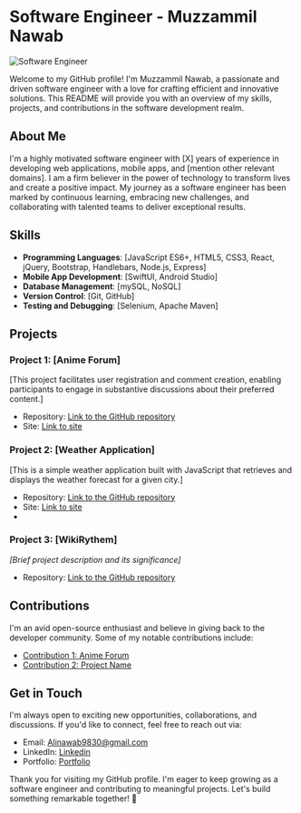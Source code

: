 # Software Engineer - Muzzammil Nawab

![Software Engineer](https://img.shields.io/badge/Software%20Engineer-%20Your%20Name-%230076D6)

Welcome to my GitHub profile! I'm Muzzammil Nawab, a passionate and driven software engineer with a love for crafting efficient and innovative solutions. This README will provide you with an overview of my skills, projects, and contributions in the software development realm.

## About Me

I'm a highly motivated software engineer with [X] years of experience in developing web applications, mobile apps, and [mention other relevant domains]. I am a firm believer in the power of technology to transform lives and create a positive impact. My journey as a software engineer has been marked by continuous learning, embracing new challenges, and collaborating with talented teams to deliver exceptional results.

## Skills

- **Programming Languages**: [JavaScript ES6+, HTML5, CSS3, React, jQuery, Bootstrap, Handlebars, Node.js, Express]
- **Mobile App Development**: [SwiftUI, Android Studio]
- **Database Management**: [mySQL, NoSQL]
- **Version Control**: [Git, GitHub]
- **Testing and Debugging**: [Selenium, Apache Maven]

## Projects

### Project 1: [Anime Forum]

[This project facilitates user registration and comment creation, enabling participants to engage in substantive discussions about their preferred content.]

- Repository: [Link to the GitHub repository](https://github.com/Afrozez/anime-forum)
- Site: [Link to site](https://dry-fjord-40958-6d6119c1d47d.herokuapp.com/#)

### Project 2: [Weather Application]

[This is a simple weather application built with JavaScript that retrieves and displays the weather forecast for a given city.]

- Repository: [Link to the GitHub repository](https://github.com/YaBoiAli/Weather-Application)
- Site: [Link to site](https://yaboiali.github.io/Weather-Application/)
- 
### Project 3: [WikiRythem]

_[Brief project description and its significance]_

- Repository: [Link to the GitHub repository](https://github.com/Kimberlyc1904/WikiRythm)

## Contributions

I'm an avid open-source enthusiast and believe in giving back to the developer community. Some of my notable contributions include:

- [Contribution 1: Anime Forum](https://github.com/Afrozez/anime-forum/graphs/contributors)
- [Contribution 2: Project Name](https://github.com/Kimberlyc1904/WikiRythm/graphs/contributors)


## Get in Touch

I'm always open to exciting new opportunities, collaborations, and discussions. If you'd like to connect, feel free to reach out via:

- Email: Alinawab9830@gmail.com
- LinkedIn: [Linkedin](https://www.linkedin.com/in/muzzammil-nawab-676b78223/)
- Portfolio: [Portfolio](https://yaboiali.github.io/Portfolio_Website/)

Thank you for visiting my GitHub profile. I'm eager to keep growing as a software engineer and contributing to meaningful projects. Let's build something remarkable together! 🚀
